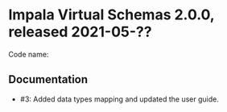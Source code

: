 # Impala Virtual Schemas 2.0.0, released 2021-05-??

Code name: 

## Documentation

* #3: Added data types mapping and updated the user guide.
